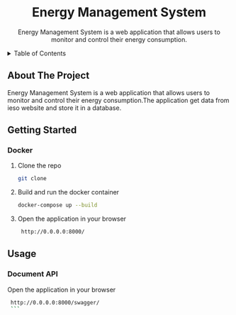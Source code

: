 <div align="center">
<!-- Title: -->
<h1>Energy Management System</h1>
<!-- Description: -->
<p>Energy Management System is a web application that allows users to monitor and control their energy consumption.</p>
</div>

<!-- Table of Contents: -->
<details>
<summary>Table of Contents</summary>
<ol>
<li><a href="#about-the-project">About The Project</a></li>
<li><a href="#getting-started">Getting Started</a></li>
<li><a href="#usage">Usage</a></li>
</ol>
</details>
 
<!-- About The Project: -->
## About The Project

<!-- Description: -->
<p>Energy Management System is a web application that allows users to monitor and control their energy consumption.The application get data from ieso website and store it in a database.</P>

## Getting Started

<!-- Setup: -->
<!-- Docker -->
### Docker
1. Clone the repo
   ```sh
   git clone
    ```
2. Build and run the docker container
   ```sh
   docker-compose up --build
   ```
3. Open the application in your browser
   ```sh
    http://0.0.0.0:8000/
    ```
<!-- Usage: -->
## Usage
### Document API
Open the application in your browser
   ```sh
    http://0.0.0.0:8000/swagger/
    ‍‍‍‍‍‍‍```
    
